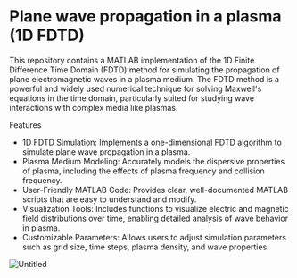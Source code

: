 # Plane wave propagation in a plasma (1D FDTD)
This repository contains a MATLAB implementation of the 1D Finite Difference Time Domain (FDTD) method for simulating the propagation of plane electromagnetic waves in a plasma medium. The FDTD method is a powerful and widely used numerical technique for solving Maxwell's equations in the time domain, particularly suited for studying wave interactions with complex media like plasmas.

Features
* 1D FDTD Simulation: Implements a one-dimensional FDTD algorithm to simulate plane wave propagation in a plasma.
* Plasma Medium Modeling: Accurately models the dispersive properties of plasma, including the effects of plasma frequency and collision frequency.
* User-Friendly MATLAB Code: Provides clear, well-documented MATLAB scripts that are easy to understand and modify.
* Visualization Tools: Includes functions to visualize electric and magnetic field distributions over time, enabling detailed analysis of wave behavior in plasma.
* Customizable Parameters: Allows users to adjust simulation parameters such as grid size, time steps, plasma density, and wave properties.

![Untitled](https://user-images.githubusercontent.com/94797491/145854177-0d4618cc-2720-43f8-a984-ddbcd464bef5.png)

